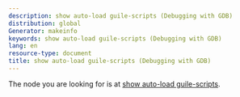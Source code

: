 ```yaml
---
description: show auto-load guile-scripts (Debugging with GDB)
distribution: global
Generator: makeinfo
keywords: show auto-load guile-scripts (Debugging with GDB)
lang: en
resource-type: document
title: show auto-load guile-scripts (Debugging with GDB)
---
```

The node you are looking for is at [show auto-load guile-scripts](Guile-Auto_002dloading.html#show-auto_002dload-guile_002dscripts).
